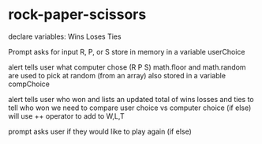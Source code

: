 # rock-paper-scissors

declare variables:
Wins
Loses
Ties

Prompt asks for input R, P, or S
store in memory in a variable userChoice

alert tells user what computer chose (R P S)
math.floor and math.random are used to pick at random (from an array)
also stored in a variable compChoice

alert tells user who won and lists an updated total of wins losses and ties
to tell who won we need to compare user choice vs computer choice (if else)
will use ++ operator to add to W,L,T

prompt asks user if they would like to play again (if else)
